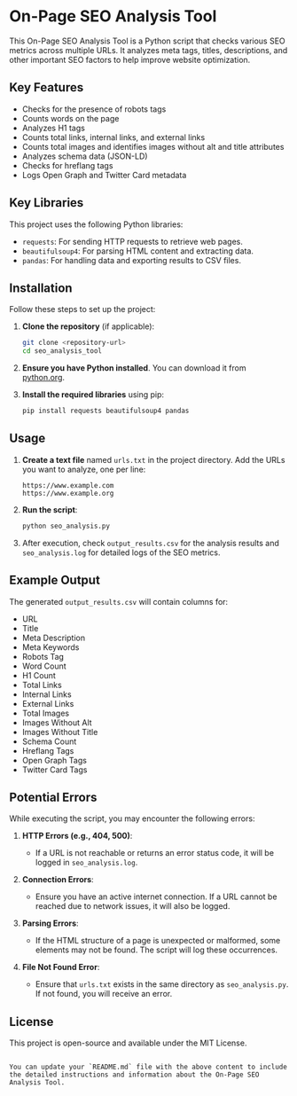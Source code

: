 
# On-Page SEO Analysis Tool

This On-Page SEO Analysis Tool is a Python script that checks various SEO metrics across multiple URLs. It analyzes meta tags, titles, descriptions, and other important SEO factors to help improve website optimization.

## Key Features

- Checks for the presence of robots tags
- Counts words on the page
- Analyzes H1 tags
- Counts total links, internal links, and external links
- Counts total images and identifies images without alt and title attributes
- Analyzes schema data (JSON-LD)
- Checks for hreflang tags
- Logs Open Graph and Twitter Card metadata

## Key Libraries

This project uses the following Python libraries:

- `requests`: For sending HTTP requests to retrieve web pages.
- `beautifulsoup4`: For parsing HTML content and extracting data.
- `pandas`: For handling data and exporting results to CSV files.

## Installation

Follow these steps to set up the project:

1. **Clone the repository** (if applicable):
   ```bash
   git clone <repository-url>
   cd seo_analysis_tool
   ```

2. **Ensure you have Python installed**. You can download it from [python.org](https://www.python.org/downloads/).

3. **Install the required libraries** using pip:
   ```bash
   pip install requests beautifulsoup4 pandas
   ```

## Usage

1. **Create a text file** named `urls.txt` in the project directory. Add the URLs you want to analyze, one per line:
   ```
   https://www.example.com
   https://www.example.org
   ```

2. **Run the script**:
   ```bash
   python seo_analysis.py
   ```

3. After execution, check `output_results.csv` for the analysis results and `seo_analysis.log` for detailed logs of the SEO metrics.

## Example Output

The generated `output_results.csv` will contain columns for:
- URL
- Title
- Meta Description
- Meta Keywords
- Robots Tag
- Word Count
- H1 Count
- Total Links
- Internal Links
- External Links
- Total Images
- Images Without Alt
- Images Without Title
- Schema Count
- Hreflang Tags
- Open Graph Tags
- Twitter Card Tags

## Potential Errors

While executing the script, you may encounter the following errors:

1. **HTTP Errors (e.g., 404, 500)**:
   - If a URL is not reachable or returns an error status code, it will be logged in `seo_analysis.log`.

2. **Connection Errors**:
   - Ensure you have an active internet connection. If a URL cannot be reached due to network issues, it will also be logged.

3. **Parsing Errors**:
   - If the HTML structure of a page is unexpected or malformed, some elements may not be found. The script will log these occurrences.

4. **File Not Found Error**:
   - Ensure that `urls.txt` exists in the same directory as `seo_analysis.py`. If not found, you will receive an error.

## License

This project is open-source and available under the MIT License.
```

You can update your `README.md` file with the above content to include the detailed instructions and information about the On-Page SEO Analysis Tool.

